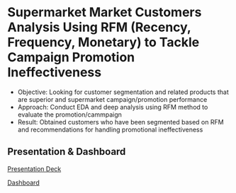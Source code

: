 # Supermarket Market Customers Analysis Using RFM (Recency, Frequency, Monetary) to Tackle Campaign Promotion Ineffectiveness

* Objective: Looking for customer segmentation and related products that are superior and supermarket campaign/promotion performance
* Approach: Conduct EDA and deep analysis using RFM method to evaluate the promotion/cammpaign
* Result: Obtained customers who have been segmented based on RFM and recommendations for handling promotional ineffectiveness

## Presentation & Dashboard
[Presentation Deck](https://www.canva.com/design/DAGDIF-nyl0/MXByQB3kypckLQ2V5EGHBg/view?utm_content=DAGDIF-nyl0&utm_campaign=designshare&utm_medium=link&utm_source=editor)

[Dashboard](https://public.tableau.com/views/SupermarketCustomersDashboard/Dashboard1?:language=en-US&:sid=&:redirect=auth&:display_count=n&:origin=viz_share_link)
